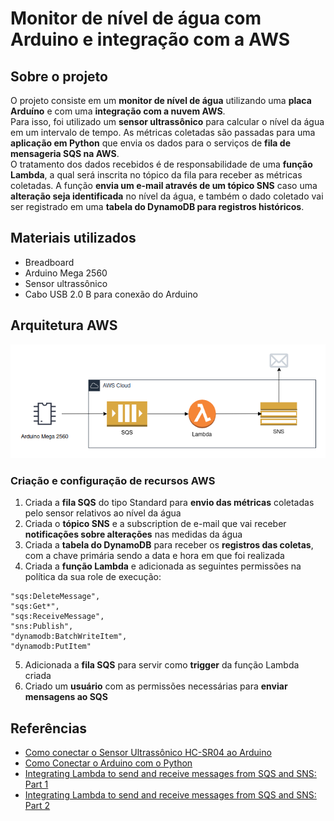 # Monitor de nível de água com Arduino e integração com a AWS

## Sobre o projeto
O projeto consiste em um **monitor de nível de água** utilizando uma **placa Arduíno** e com uma **integração com a nuvem AWS**.<br>
Para isso, foi utilizado um **sensor ultrassônico** para calcular o nível da água em um intervalo de tempo. As métricas coletadas são passadas para uma **aplicação em Python** que envia os dados para o serviços de **fila de mensageria SQS na AWS**.<br>
O tratamento dos dados recebidos é de responsabilidade de uma **função Lambda**, a qual será inscrita no tópico da fila para receber as métricas coletadas. A função **envia um e-mail através de um tópico SNS** caso uma **alteração seja identificada** no nível da água, e também o dado coletado vai ser registrado em uma **tabela do DynamoDB para registros históricos**.

## Materiais utilizados
* Breadboard
* Arduino Mega 2560
* Sensor ultrassônico 
* Cabo USB 2.0 B para conexão do Arduino

## Arquitetura AWS
![Arquitetura AWS](img/arquitetura-aws.png)

### Criação e configuração de recursos AWS
1. Criada a **fila SQS** do tipo Standard para **envio das métricas** coletadas pelo sensor relativos ao nível da água
2. Criada o **tópico SNS** e a subscription de e-mail que vai receber **notificações sobre alterações** nas medidas da água
3. Criada a **tabela do DynamoDB** para receber os **registros das coletas**, com a chave primária sendo a data e hora em que foi realizada
4. Criada a **função Lambda** e adicionada as seguintes permissões na política da sua role de execução:
```
"sqs:DeleteMessage",
"sqs:Get*",
"sqs:ReceiveMessage",
"sns:Publish",
"dynamodb:BatchWriteItem",
"dynamodb:PutItem"
```
5. Adicionada a **fila SQS** para servir como **trigger** da função Lambda criada
6. Criado um **usuário** com as permissões necessárias para **enviar mensagens ao SQS**

## Referências
* [Como conectar o Sensor Ultrassônico HC-SR04 ao Arduino](https://www.makerhero.com/blog/sensor-ultrassonico-hc-sr04-ao-arduino/)
* [Como Conectar o Arduino com o Python](https://blog.eletrogate.com/como-conectar-o-arduino-com-o-python/)
* [Integrating Lambda to send and receive messages from SQS and SNS: Part 1](https://medium.com/@aaloktrivedi/integrating-lambda-to-send-and-receive-messages-from-sqs-and-sns-part-1-5b359f0f1678)
* [Integrating Lambda to send and receive messages from SQS and SNS: Part 2](https://medium.com/@aaloktrivedi/integrating-lambda-to-send-and-receive-messages-from-sqs-and-sns-part-2-6595133dd1a3)